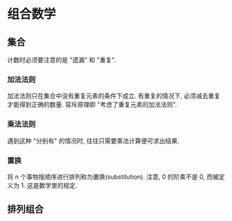 # 组合数学

## 集合
计数时必须要注意的是 "遗漏" 和 "重复".
### 加法法则
加法法则只在集合中没有重复元素的条件下成立. 有重复的情况下, 必须减去重复才能得到正确的数量.
容斥原理即 "考虑了重复元素的加法法则".

### 乘法法则
遇到这种 "分别有" 的情况时, 往往只需要乘法计算便可求出结果.

### 置换
将 n 个事物按顺序进行排列称为置换(substitution).
注意, 0 的阶乘不是 0, 而被定义为 1. 这是数学里的规定.

## 排列组合

